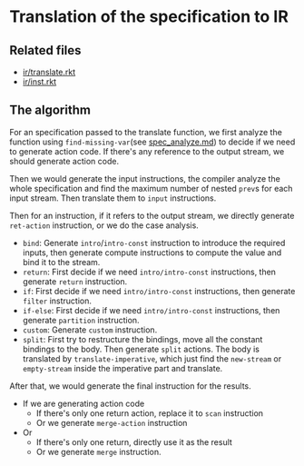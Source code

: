 # Translation of the specification to IR

## Related files

- [ir/translate.rkt](../ir/translate.rkt)
- [ir/inst.rkt](../ir/inst.rkt)

## The algorithm

For an specification passed to the translate function, we first analyze the function using `find-missing-var`(see [spec_analyze.md](spec_analyze.md)) to decide if we need to generate action code. If there's any reference to the output stream, we should generate action code.

Then we would generate the input instructions, the compiler analyze the whole specification and find the maximum number of nested `prev`s for each input stream. Then translate them to `input` instructions.

Then for an instruction, if it refers to the output stream, we directly generate `ret-action` instruction, or we do the case analysis.

- `bind`: Generate `intro`/`intro-const` instruction to introduce the required inputs, then generate compute instructions to compute the value and bind it to the stream.
- `return`: First decide if we need `intro/intro-const` instructions, then generate `return` instruction.
- `if`: First decide if we need `intro/intro-const` instructions, then generate `filter` instruction. 
- `if-else`: First decide if we need `intro/intro-const` instructions, then generate `partition` instruction.
- `custom`: Generate `custom` instruction.
- `split`: First try to restructure the bindings, move all the constant bindings to the body. Then generate `split` actions. The body is translated by `translate-imperative`, which just find the `new-stream` or `empty-stream` inside the imperative part and translate.

After that, we would generate the final instruction for the results.

- If we are generating action code
  - If there's only one return action, replace it to `scan` instruction
  - Or we generate `merge-action` instruction
- Or
  - If there's only one return, directly use it as the result
  - Or we generate `merge` instruction.
